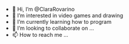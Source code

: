 - 👋 Hi, I’m @ClaraRovarino
- 👀 I’m interested in video games and drawing
- 🌱 I’m currently learning how to program
- 💞️ I’m looking to collaborate on ...
- 📫 How to reach me ...

<!---
ClaraRovarino/ClaraRovarino is a ✨ special ✨ repository because its `README.md` (this file) appears on your GitHub profile.
You can click the Preview link to take a look at your changes.
--->
